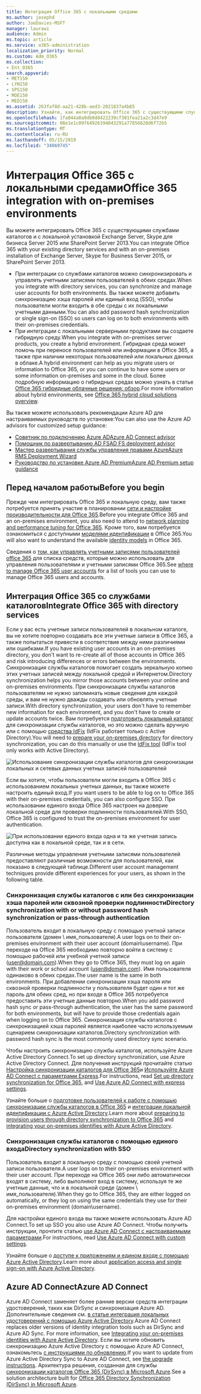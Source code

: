 ```yaml
---
title: Интеграция Office 365 с локальными средами
ms.author: josephd
author: JoeDavies-MSFT
manager: laurawi
audience: Admin
ms.topic: article
ms.service: o365-administration
localization_priority: Normal
ms.custom: Adm_O365
ms.collection:
- Ent_O365
search.appverid:
- MET150
- LYN150
- SPS150
- MOE150
- MED150
ms.assetid: 263faf8d-aa21-428b-aed3-2021837a4b65
description: Узнайте, как интегрировать Office 365 с существующими службами каталогов.
ms.openlocfilehash: 1fa044a0a9db0d8422239cf301fea21a2c3d47e9
ms.sourcegitcommit: 08e1e1c09f64926394043291a77856620d6f72b5
ms.translationtype: MT
ms.contentlocale: ru-RU
ms.lasthandoff: 05/15/2019
ms.locfileid: "34069745"
---
```

# <a name="office-365-integration-with-on-premises-environments"></a><span data-ttu-id="ed2af-103">Интеграция Office 365 с локальными средами</span><span class="sxs-lookup"><span data-stu-id="ed2af-103">Office 365 integration with on-premises environments</span></span>

<span data-ttu-id="ed2af-104">Вы можете интегрировать Office 365 с существующими службами каталогов и с локальной установкой Exchange Server, Skype для бизнеса Server 2015 или SharePoint Server 2013.</span><span class="sxs-lookup"><span data-stu-id="ed2af-104">You can integrate Office 365 with your existing directory services and with an on-premises installation of Exchange Server, Skype for Business Server 2015, or SharePoint Server 2013.</span></span>
  
 - <span data-ttu-id="ed2af-105">При интеграции со службами каталогов можно синхронизировать и управлять учетными записями пользователей в обеих средах.</span><span class="sxs-lookup"><span data-stu-id="ed2af-105">When you integrate with directory services, you can synchronize and manage user accounts for both environments.</span></span> <span data-ttu-id="ed2af-106">Вы также можете добавить синхронизацию хэша паролей или единый вход (SSO), чтобы пользователи могли входить в обе среды с их локальными учетными данными.</span><span class="sxs-lookup"><span data-stu-id="ed2af-106">You can also add password hash synchronization or single sign-on (SSO) so users can log on to both environments with their on-premises credentials.</span></span>
 - <span data-ttu-id="ed2af-107">При интеграции с локальными серверными продуктами вы создаете гибридную среду.</span><span class="sxs-lookup"><span data-stu-id="ed2af-107">When you integrate with on-premises server products, you create a hybrid environment.</span></span> <span data-ttu-id="ed2af-108">Гибридная среда может помочь при переносе пользователей или информации в Office 365, а также при наличии некоторых пользователей или локальных данных в облаке.</span><span class="sxs-lookup"><span data-stu-id="ed2af-108">A hybrid environment can help as you migrate users or information to Office 365, or you can continue to have some users or some information on-premises and some in the cloud.</span></span> <span data-ttu-id="ed2af-109">Более подробную информацию о гибридных средах можно узнать в статье [Office 365 гибридные облачные решения: обзор](https://support.office.com/article/59616fab-acdb-40e9-b414-cf0c965c80b7).</span><span class="sxs-lookup"><span data-stu-id="ed2af-109">For more information about hybrid environments, see [Office 365 hybrid cloud solutions overview](https://support.office.com/article/59616fab-acdb-40e9-b414-cf0c965c80b7).</span></span>

<span data-ttu-id="ed2af-110">Вы также можете использовать рекомендации Azure AD для настраиваемых руководств по установке:</span><span class="sxs-lookup"><span data-stu-id="ed2af-110">You can also use the Azure AD advisors for customized setup guidance:</span></span>
- [<span data-ttu-id="ed2af-111">Советник по подключению Azure AD</span><span class="sxs-lookup"><span data-stu-id="ed2af-111">Azure AD Connect advisor</span></span>](https://aka.ms/aadconnectpwsync)
- [<span data-ttu-id="ed2af-112">Помощник по развертыванию AD FS</span><span class="sxs-lookup"><span data-stu-id="ed2af-112">AD FS deployment advisor</span></span>](https://aka.ms/adfsguidance)
- [<span data-ttu-id="ed2af-113">Мастер развертывания службы управления правами Azure</span><span class="sxs-lookup"><span data-stu-id="ed2af-113">Azure RMS Deployment Wizard</span></span>](https://aka.ms/azuremsguidance)
- [<span data-ttu-id="ed2af-114">Руководство по установке Azure AD Premium</span><span class="sxs-lookup"><span data-stu-id="ed2af-114">Azure AD Premium setup guidance</span></span>](https://aka.ms/aadpguidance)
   
## <a name="before-you-begin"></a><span data-ttu-id="ed2af-115">Перед началом работы</span><span class="sxs-lookup"><span data-stu-id="ed2af-115">Before you begin</span></span>
<span data-ttu-id="ed2af-116">Прежде чем интегрировать Office 365 и локальную среду, вам также потребуется принять участие в планировании [сети и настройке производительности для Office 365](network-planning-and-performance.md).</span><span class="sxs-lookup"><span data-stu-id="ed2af-116">Before you integrate Office 365 and an on-premises environment, you also need to attend to [network planning and performance tuning for Office 365](network-planning-and-performance.md).</span></span> <span data-ttu-id="ed2af-117">Кроме того, вам потребуется ознакомиться с доступными [моделями идентификации](about-office-365-identity.md) в Office 365.</span><span class="sxs-lookup"><span data-stu-id="ed2af-117">You will also want to understand the available [identity models](about-office-365-identity.md) in Office 365.</span></span> 

<span data-ttu-id="ed2af-118">Сведения о [том, как управлять учетными записями пользователей office 365](manage-office-365-accounts.md) для списка средств, которые можно использовать для управления пользователями и учетными записями Office 365.</span><span class="sxs-lookup"><span data-stu-id="ed2af-118">See [where to manage Office 365 user accounts](manage-office-365-accounts.md) for a list of tools you can use to manage Office 365 users and accounts.</span></span> 
  
## <a name="integrate-office-365-with-directory-services"></a><span data-ttu-id="ed2af-119">Интеграция Office 365 со службами каталогов</span><span class="sxs-lookup"><span data-stu-id="ed2af-119">Integrate Office 365 with directory services</span></span>
<span data-ttu-id="ed2af-120">Если у вас есть учетные записи пользователей в локальном каталоге, вы не хотите повторно создавать все эти учетные записи в Office 365, а также попытаться привести в соответствие между ними различиями или ошибками.</span><span class="sxs-lookup"><span data-stu-id="ed2af-120">If you have existing user accounts in an on-premises directory, you don't want to re-create all of those accounts in Office 365 and risk introducing differences or errors between the environments.</span></span> <span data-ttu-id="ed2af-121">Синхронизация службы каталогов помогает создать зеркальную копию этих учетных записей между локальной средой и Интернетом.</span><span class="sxs-lookup"><span data-stu-id="ed2af-121">Directory synchronization helps you mirror those accounts between your online and on-premises environments.</span></span> <span data-ttu-id="ed2af-122">При синхронизации службы каталогов пользователям не нужно запоминать новые сведения для каждой среды, и вам не нужно дважды создавать или обновлять учетные записи.</span><span class="sxs-lookup"><span data-stu-id="ed2af-122">With directory synchronization, your users don't have to remember new information for each environment, and you don't have to create or update accounts twice.</span></span> <span data-ttu-id="ed2af-123">Вам потребуется [подготовить локальный каталог](prepare-for-directory-synchronization.md) для синхронизации службы каталогов, но это можно сделать вручную или с помощью [средства IdFix](install-and-run-idfix.md) (IdFix работает только с Active Directory).</span><span class="sxs-lookup"><span data-stu-id="ed2af-123">You will need to [prepare your on-premises directory](prepare-for-directory-synchronization.md) for directory synchronization, you can do this manually or use the [IdFix tool](install-and-run-idfix.md) (IdFix tool only works with Active Directory).</span></span> 
  
![Использование синхронизации службы каталогов для синхронизации локальных и сетевых данных учетных записей пользователей](media/a64af0d0-9be6-46b1-8727-277e683abf5e.png)
  
<span data-ttu-id="ed2af-125">Если вы хотите, чтобы пользователи могли входить в Office 365 с использованием локальных учетных данных, вы также можете настроить единый вход.</span><span class="sxs-lookup"><span data-stu-id="ed2af-125">If you want users to be able to log on to Office 365 with their on-premises credentials, you can also configure SSO.</span></span> <span data-ttu-id="ed2af-126">При использовании единого входа Office 365 настроен на доверие локальной среде для проверки подлинности пользователей.</span><span class="sxs-lookup"><span data-stu-id="ed2af-126">With SSO, Office 365 is configured to trust the on-premises environment for user authentication.</span></span>
  
![При использовании единого входа одна и та же учетная запись доступна как в локальной среде, так и в сети.](media/d76235f2-8a53-405e-b8ef-dfa4cfc208b8.png)
  
<span data-ttu-id="ed2af-128">Различные методы управления учетными записями пользователей предоставляют различные возможности для пользователей, как показано в следующей таблице.</span><span class="sxs-lookup"><span data-stu-id="ed2af-128">Different user account management techniques provide different experiences for your users, as shown in the following table.</span></span>
 
### <a name="directory-synchronization-with-or-without-password-hash-synchronization-or-pass-through-authentication"></a><span data-ttu-id="ed2af-129">**Синхронизация службы каталогов с или без синхронизации хэша паролей или сквозной проверки подлинности**</span><span class="sxs-lookup"><span data-stu-id="ed2af-129">**Directory synchronization with or without password hash synchronization or pass-through authentication**</span></span>
<span data-ttu-id="ed2af-130">Пользователь входит в локальную среду с помощью учетной записи пользователя (домен \ имя_пользователя).</span><span class="sxs-lookup"><span data-stu-id="ed2af-130">A user logs on to their on-premises environment with their user account (domain\username).</span></span> <span data-ttu-id="ed2af-131">При переходе на Office 365 необходимо повторно войти в систему с помощью рабочей или учебной учетной записи (user@domain.com).</span><span class="sxs-lookup"><span data-stu-id="ed2af-131">When they go to Office 365, they must log on again with their work or school account (user@domain.com).</span></span> <span data-ttu-id="ed2af-132">Имя пользователя одинаково в обеих средах.</span><span class="sxs-lookup"><span data-stu-id="ed2af-132">The user name is the same in both environments.</span></span> <span data-ttu-id="ed2af-133">При добавлении синхронизации хэша пароля или сквозной проверки подлинности у пользователя будет один и тот же пароль для обеих сред, но при входе в Office 365 потребуется предоставить эти учетные данные повторно.</span><span class="sxs-lookup"><span data-stu-id="ed2af-133">When you add password hash sync or pass-through authentication, the user has the same password for both environments, but will have to provide those credentials again when logging on to Office 365.</span></span> <span data-ttu-id="ed2af-134">Синхронизация службы каталогов с синхронизацией хэша паролей является наиболее часто используемым сценарием синхронизации каталогов.</span><span class="sxs-lookup"><span data-stu-id="ed2af-134">Directory synchronization with password hash sync is the most commonly used directory sync scenario.</span></span>

<span data-ttu-id="ed2af-135">Чтобы настроить синхронизацию службы каталогов, используйте Azure Active Directory Connect.</span><span class="sxs-lookup"><span data-stu-id="ed2af-135">To set up directory synchronization, use Azure Active Directory Connect.</span></span> <span data-ttu-id="ed2af-136">Для получения инструкций прочитайте статью [Настройка синхронизации каталогов для Office 365](set-up-directory-synchronization.md)и [Используйте Azure AD Connect с параметрами Express](https://go.microsoft.com/fwlink/p/?LinkId=698537).</span><span class="sxs-lookup"><span data-stu-id="ed2af-136">For instructions, read [Set up directory synchronization for Office 365](set-up-directory-synchronization.md), and [Use Azure AD Connect with express settings](https://go.microsoft.com/fwlink/p/?LinkId=698537).</span></span>

<span data-ttu-id="ed2af-137">Узнайте больше о [подготовке пользователей к работе с помощью синхронизации службы каталогов в Office 365](prepare-for-directory-synchronization.md) и [интеграции локальной идентификации с Azure Active Directory](https://go.microsoft.com/fwlink/?LinkId=518101).</span><span class="sxs-lookup"><span data-stu-id="ed2af-137">Learn more about [preparing to provision users through directory synchronization to Office 365](prepare-for-directory-synchronization.md) and [integrating your on-premises identifies with Azure Active Directory](https://go.microsoft.com/fwlink/?LinkId=518101).</span></span>

### <a name="directory-synchronization-with-sso"></a><span data-ttu-id="ed2af-138">**Синхронизация службы каталогов с помощью единого входа**</span><span class="sxs-lookup"><span data-stu-id="ed2af-138">**Directory synchronization with SSO**</span></span>
<span data-ttu-id="ed2af-139">Пользователь входит в локальную среду с помощью своей учетной записи пользователя.</span><span class="sxs-lookup"><span data-stu-id="ed2af-139">A user logs on to their on-premises environment with their user account.</span></span> <span data-ttu-id="ed2af-140">При переходе на Office 365 они либо автоматически входят в систему, либо выполняют вход в систему, используя те же учетные данные, что и в локальной среде (домен \ имя_пользователя).</span><span class="sxs-lookup"><span data-stu-id="ed2af-140">When they go to Office 365, they are either logged on automatically, or they log on using the same credentials they use for their on-premises environment (domain\username).</span></span>

<span data-ttu-id="ed2af-141">Для настройки единого входа вы также можете использовать Azure AD Connect.</span><span class="sxs-lookup"><span data-stu-id="ed2af-141">To set up SSO you also use Azure AD Connect.</span></span> <span data-ttu-id="ed2af-142">Чтобы получить инструкции, прочтите статью [use Azure AD Connect с настраиваемыми параметрами](https://go.microsoft.com/fwlink/p/?LinkID=698430).</span><span class="sxs-lookup"><span data-stu-id="ed2af-142">For instructions, read [Use Azure AD Connect with custom settings](https://go.microsoft.com/fwlink/p/?LinkID=698430).</span></span>

<span data-ttu-id="ed2af-143">Узнайте больше о [доступе к приложениям и едином входе с помощью Azure Active Directory](https://go.microsoft.com/fwlink/p/?LinkId=698604).</span><span class="sxs-lookup"><span data-stu-id="ed2af-143">Learn more about [application access and single sign-on with Azure Active Directory](https://go.microsoft.com/fwlink/p/?LinkId=698604).</span></span>

## <a name="azure-ad-connect"></a><span data-ttu-id="ed2af-144">Azure AD Connect</span><span class="sxs-lookup"><span data-stu-id="ed2af-144">Azure AD Connect</span></span>
<span data-ttu-id="ed2af-145">Azure AD Connect заменяет более ранние версии средств интеграции удостоверений, таких как DirSync и синхронизация Azure AD. Дополнительные сведения см. [в статье интеграция локальных удостоверений с помощью Azure Active Directory](https://go.microsoft.com/fwlink/p/?LinkId=527969).</span><span class="sxs-lookup"><span data-stu-id="ed2af-145">Azure AD Connect replaces older versions of identity integration tools such as DirSync and Azure AD Sync. For more information, see [Integrating your on-premises identities with Azure Active Directory](https://go.microsoft.com/fwlink/p/?LinkId=527969).</span></span> <span data-ttu-id="ed2af-146">Если вы хотите обновить синхронизацию Azure Active Directory с помощью Azure AD Connect, ознакомьтесь [с инструкциями по обновлению](https://go.microsoft.com/fwlink/p/?LinkId=733240).</span><span class="sxs-lookup"><span data-stu-id="ed2af-146">If you want to update from Azure Active Directory Sync to Azure AD Connect, see [the upgrade instructions](https://go.microsoft.com/fwlink/p/?LinkId=733240).</span></span> <span data-ttu-id="ed2af-147">Архитектура решения, созданная для службы [синхронизации каталогов Office 365 (DirSync) в Microsoft Azure](https://go.microsoft.com/fwlink/?LinkId=517887).</span><span class="sxs-lookup"><span data-stu-id="ed2af-147">See a solution architecture built for [Office 365 Directory Synchronization (DirSync) in Microsoft Azure](https://go.microsoft.com/fwlink/?LinkId=517887).</span></span>